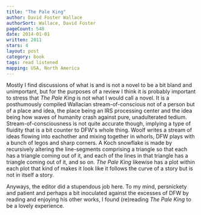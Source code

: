 ```yaml
---
title: "The Pale King"
author: David Foster Wallace
authorSort: Wallace, David Foster
pageCount: 548
date: 2014-01-01
written: 2011
stars: 4
layout: post
category: book
tags: read listened
mapping: USA, North America
---
```


Mostly I find discussions of what is and is not a novel to be a bit bland and unimportant, but for the purposes of a review I think it is probably important to stress that _The Pale King_ is not what I would call a novel. It is a posthumously compiled Wallacian stream-of-conscious not of a person but of a place and idea, the place being an IRS processing center and the idea being how waves of humanity crash against pure, unadulterated tedium. Stream-of-consciousness is not quite accurate though, implying a type of fluidity that is a bit counter to DFW's whole thing. Woolf writes a stream of ideas flowing into eachother and mixing together in whorls, DFW plays with a bunch of legos and sharp corners. A Koch snowflake is made by recursively altering the line-segments comprising a triangle so that each has a triangle coming out of it, and each of the lines in that triangle has a triangle coming out of it, and so on. _The Pale King_ likewise has a plot within each plot that kind of makes it look like it follows the curve of a story but is not in itself a story.

Anyways, the editor did a stupendous job here. To my mind, persnickety and patient and perhaps a bit inoculated against the excesses of DFW by reading and enjoying his other works, I found (re)reading _The Pale King_ to be a lovely experience.
